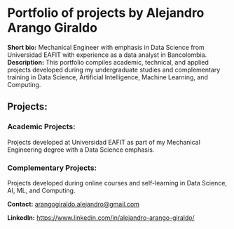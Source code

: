 # Portfolio of projects by Alejandro Arango Giraldo

**Short bio:** Mechanical Engineer with emphasis in Data Science from Universidad EAFIT with experience as a data analyst in Bancolombia.
**Description:** This portfolio compiles academic, technical, and applied projects developed during my undergraduate studies and complementary training in Data Science, Artificial Intelligence, Machine Learning, and Computing.

## Projects:

### Academic Projects:
Projects developed at Universidad EAFIT as part of my Mechanical Engineering degree with a Data Science emphasis.

### Complementary Projects:
Projects developed during online courses and self-learning in Data Science, AI, ML, and Computing.

**Contact:** arangogiraldo.alejandro@gmail.com 

**LinkedIn:** https://www.linkedin.com/in/alejandro-arango-giraldo/

